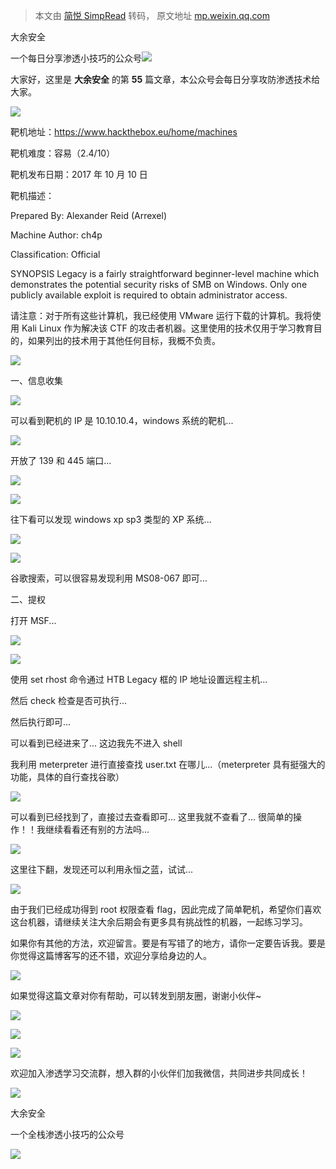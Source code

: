 > 本文由 [简悦 SimpRead](http://ksria.com/simpread/) 转码， 原文地址 [mp.weixin.qq.com](https://mp.weixin.qq.com/s/-SaxD7Iqb-X4Wyot_SHb1g)

大余安全  

一个每日分享渗透小技巧的公众号![](https://mmbiz.qpic.cn/mmbiz_png/O7dWXt4o5KPTQKiaXksbZia7PmHLPX2vnCWsznInTj3b9TFYtTDIYG6lDGJZYYSv72NsVWF24Kjlo4MT29tEOQSg/640?wx_fmt=png)

  

  

大家好，这里是 **大余安全** 的第 **55** 篇文章，本公众号会每日分享攻防渗透技术给大家。

![](https://mmbiz.qpic.cn/mmbiz_png/RKmmCHT73fdQQ2nv9rDeddIlJk71QWHcslefZEPQxvuVzXNn9ZlY6dicKOiaJQBXNFYkbHtUsOw0duN5FIUuItSA/640?wx_fmt=png)

靶机地址：https://www.hackthebox.eu/home/machines

靶机难度：容易（2.4/10）

靶机发布日期：2017 年 10 月 10 日

靶机描述：

Prepared By: Alexander Reid (Arrexel)

Machine Author: ch4p

Classification: Official

SYNOPSIS Legacy is a fairly straightforward beginner-level machine which demonstrates the potential security risks of SMB on Windows. Only one publicly available exploit is required to obtain administrator access.

请注意：对于所有这些计算机，我已经使用 VMware 运行下载的计算机。我将使用 Kali Linux 作为解决该 CTF 的攻击者机器。这里使用的技术仅用于学习教育目的，如果列出的技术用于其他任何目标，我概不负责。

![](https://mmbiz.qpic.cn/mmbiz_png/xVzbJNmGHSCH5d0fX1bHZYbyKoFLsiapvaq5K6Oo80wFkVAmt04DEn4DSiagPY4oL5QTcTlFhJZsA5mbTUZTJFYQ/640?wx_fmt=png)

  

  

一、信息收集

  

  

![](https://mmbiz.qpic.cn/mmbiz_png/O7dWXt4o5KPz7JCO1KssgEwW4npruRIsp8PYpibl7f2O9asVvLI6obI7IZiaJMFrFwrjIZicVc0xb1MlYI7TyQe6w/640?wx_fmt=png)

可以看到靶机的 IP 是 10.10.10.4，windows 系统的靶机...

![](https://mmbiz.qpic.cn/mmbiz_png/O7dWXt4o5KPz7JCO1KssgEwW4npruRIsvNbHb60lr7AhibRuicuXicN6KFVQjiccwYvasu0VOGdBYAqADP3Yibvjraw/640?wx_fmt=png)

开放了 139 和 445 端口...

![](https://mmbiz.qpic.cn/mmbiz_png/O7dWXt4o5KPz7JCO1KssgEwW4npruRIsyRzrCe8kuGLhrTnJOrACMrSfNYZu4v4C3iaZ8zZPkoXBepPeeFIMlGw/640?wx_fmt=png)

![](https://mmbiz.qpic.cn/mmbiz_png/O7dWXt4o5KPz7JCO1KssgEwW4npruRIsy6wIXn2eQlyNF1pS1YSKCog1sQPmTPQQPkUP4PHneAAPlKia8OuKkng/640?wx_fmt=png)

往下看可以发现 windows xp sp3 类型的 XP 系统...

![](https://mmbiz.qpic.cn/mmbiz_png/O7dWXt4o5KPz7JCO1KssgEwW4npruRIsyM6HE0bv6MRPGgIuuaNIhnH7Zg3kibYzgzmSMNeicQpBFDxCXVqfaWPg/640?wx_fmt=png)

![](https://mmbiz.qpic.cn/mmbiz_png/O7dWXt4o5KPz7JCO1KssgEwW4npruRIsBxrQmutkwwY3vsvgxPPuvrK7vIQ9omoiaaHj0ny75gkGvLoD2joRVRw/640?wx_fmt=png)

谷歌搜索，可以很容易发现利用 MS08-067 即可...

  

  

二、提权

  

  

打开 MSF...

![](https://mmbiz.qpic.cn/mmbiz_png/O7dWXt4o5KPz7JCO1KssgEwW4npruRIsA5YjbequHmkWnOzrzpzTpLR1BgykBsKdfZIVB97k02LmibibqGeak3rg/640?wx_fmt=png)

![](https://mmbiz.qpic.cn/mmbiz_png/O7dWXt4o5KPz7JCO1KssgEwW4npruRIsxY61UxYWV8fH4MsHicia2m4dz5PeJfJkNAib0oBclmf4YQXypA1R9ibe7Q/640?wx_fmt=png)

使用 set rhost 命令通过 HTB Legacy 框的 IP 地址设置远程主机...

然后 check 检查是否可执行...

然后执行即可...

可以看到已经进来了... 这边我先不进入 shell

我利用 meterpreter 进行直接查找 user.txt 在哪儿...（meterpreter 具有挺强大的功能，具体的自行查找谷歌）

![](https://mmbiz.qpic.cn/mmbiz_png/O7dWXt4o5KPz7JCO1KssgEwW4npruRIsMRAQkCib8wBzwnLZwDSp820mJg7yEINTUtb89okQVYNWkibe8WwG3ZdQ/640?wx_fmt=png)

可以看到已经找到了，直接过去查看即可... 这里我就不查看了... 很简单的操作！！我继续看看还有别的方法吗...

![](https://mmbiz.qpic.cn/mmbiz_png/O7dWXt4o5KPz7JCO1KssgEwW4npruRIsdNYictS8bDdGJaAaJU9HjagdibAuXW3AI6mgfSc8miauWHF3icsCvFiaGIg/640?wx_fmt=png)

这里往下翻，发现还可以利用永恒之蓝，试试...

![](https://mmbiz.qpic.cn/mmbiz_png/RKmmCHT73fdQQ2nv9rDeddIlJk71QWHcslefZEPQxvuVzXNn9ZlY6dicKOiaJQBXNFYkbHtUsOw0duN5FIUuItSA/640?wx_fmt=png)

由于我们已经成功得到 root 权限查看 flag，因此完成了简单靶机，希望你们喜欢这台机器，请继续关注大余后期会有更多具有挑战性的机器，一起练习学习。

如果你有其他的方法，欢迎留言。要是有写错了的地方，请你一定要告诉我。要是你觉得这篇博客写的还不错，欢迎分享给身边的人。

![](https://mmbiz.qpic.cn/mmbiz_png/xVzbJNmGHSCH5d0fX1bHZYbyKoFLsiapvaq5K6Oo80wFkVAmt04DEn4DSiagPY4oL5QTcTlFhJZsA5mbTUZTJFYQ/640?wx_fmt=png)

如果觉得这篇文章对你有帮助，可以转发到朋友圈，谢谢小伙伴~

![](https://mmbiz.qpic.cn/mmbiz_png/c5xrRn4430AnqkfAJc38Vpnc5XiaADLTjiciciaibYU4EHw3Nuh7YMtuB0hz3sb8Em9iatt5skAsibuuysPLdLY5LtWOw/640?wx_fmt=png)

![](https://mmbiz.qpic.cn/mmbiz_png/p3lIbvldZiabdI5iaCb3icRhtygUuo2sp6Hcdq0ANlpy5W3gL628uq032jsoVnGnl6HdGrgDXjfazFtkp6IInibDdQ/640?wx_fmt=png)

![](https://mmbiz.qpic.cn/mmbiz_png/O7dWXt4o5KPqjaFWwyrrhiciahSpOibxqKvSIFX0iaPcG00CjYIwQDwIDeIicmFMlOVNyhWYVSE8pJK566UK3YOUNWQ/640?wx_fmt=png)

欢迎加入渗透学习交流群，想入群的小伙伴们加我微信，共同进步共同成长！

![](https://mmbiz.qpic.cn/mmbiz_png/ndicuTO22p6ibN1yF91ZicoggaJJZX3vQ77Vhx81O5GRyfuQoBRjpaUyLOErsSo8PwNYlT1XzZ6fbwQuXBRKf4j3Q/640?wx_fmt=png)  

大余安全

一个全栈渗透小技巧的公众号

![](https://mmbiz.qpic.cn/mmbiz_png/O7dWXt4o5KPTQKiaXksbZia7PmHLPX2vnCSsnsc7MHh257oYRic1MOT8qibABNUEnTq9DUL7QBwnS52EheJf4m8iaTQ/640?wx_fmt=png)